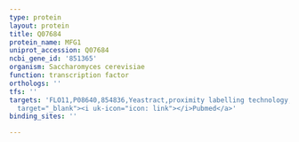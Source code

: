 ```yaml
---
type: protein
layout: protein
title: Q07684
protein_name: MFG1
uniprot_accession: Q07684
ncbi_gene_id: '851365'
organism: Saccharomyces cerevisiae
function: transcription factor
orthologs: ''
tfs: ''
targets: 'FLO11,P08640,854836,Yeastract,proximity labelling technology,&ensp;<a href="https://www.ncbi.nlm.nih.gov/pubmed/?term=25009286%5Buid%5D+OR+24170807%5Buid%5D"
  target="_blank"><i uk-icon="icon: link"></i>Pubmed</a>'
binding_sites: ''

---
```

